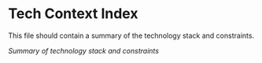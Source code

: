 # Tech Context Index

This file should contain a summary of the technology stack and constraints.

*Summary of technology stack and constraints*
